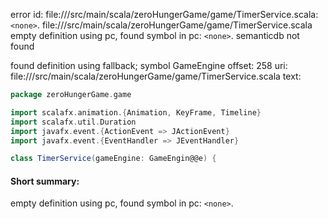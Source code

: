 error id: file://<WORKSPACE>/src/main/scala/zeroHungerGame/game/TimerService.scala:`<none>`.
file://<WORKSPACE>/src/main/scala/zeroHungerGame/game/TimerService.scala
empty definition using pc, found symbol in pc: `<none>`.
semanticdb not found

found definition using fallback; symbol GameEngine
offset: 258
uri: file://<WORKSPACE>/src/main/scala/zeroHungerGame/game/TimerService.scala
text:
```scala
package zeroHungerGame.game

import scalafx.animation.{Animation, KeyFrame, Timeline}
import scalafx.util.Duration
import javafx.event.{ActionEvent => JActionEvent}
import javafx.event.{EventHandler => JEventHandler}

class TimerService(gameEngine: GameEngin@@e) {
```


#### Short summary: 

empty definition using pc, found symbol in pc: `<none>`.